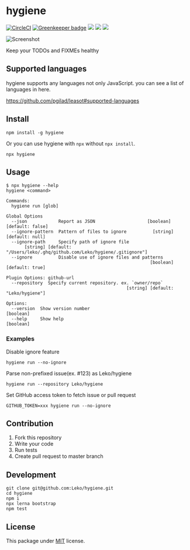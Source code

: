# hygiene

[![CircleCI](https://circleci.com/gh/Leko/hygiene.svg?style=svg)](https://circleci.com/gh/Leko/hygiene) [![Greenkeeper badge](https://badges.greenkeeper.io/Leko/hygiene.svg)](https://greenkeeper.io/)
![](https://img.shields.io/npm/v/@hygiene/cli.svg)
![](https://img.shields.io/npm/dm/@hygiene/cli.svg)
![](https://img.shields.io/npm/l/@hygiene/cli.svg)

![Screenshot](https://user-images.githubusercontent.com/1424963/50548318-d087e600-0c8d-11e9-8fa1-4803b844ff3a.png)

Keep your TODOs and FIXMEs healthy

## Supported languages

hygiene supports any languages not only JavaScript.
you can see a list of languages in here.

https://github.com/pgilad/leasot#supported-languages

## Install

```
npm install -g hygiene
```

Or you can use hygiene with `npx` without `npx install`.

```
npx hygiene
```

## Usage

```
$ npx hygiene --help
hygiene <command>

Commands:
  hygiene run [glob]

Global Options
  --json            Report as JSON                    [boolean] [default: false]
  --ignore-pattern  Pattern of files to ignore          [string] [default: null]
  --ignore-path     Specify path of ignore file
       [string] [default: "/Users/leko/.ghq/github.com/Leko/hygiene/.gitignore"]
  --ignore          Disable use of ignore files and patterns
                                                       [boolean] [default: true]

Plugin Options: github-url
  --repository  Specify current repository. ex. `owner/repo`
                                              [string] [default: "Leko/hygiene"]

Options:
  --version  Show version number                                       [boolean]
  --help     Show help                                                 [boolean]
```

### Examples

Disable ignore feature

```
hygiene run --no-ignore
```

Parse non-prefixed issue(ex. #123) as Leko/hygiene

```
hygiene run --repository Leko/hygiene
```

Set GitHub access token to fetch issue or pull request

```
GITHUB_TOKEN=xxx hygiene run --no-ignore
```

## Contribution

1. Fork this repository
1. Write your code
1. Run tests
1. Create pull request to master branch

## Development

```
git clone git@github.com:Leko/hygiene.git
cd hygiene
npm i
npx lerna bootstrap
npm test
```

## License

This package under [MIT](https://opensource.org/licenses/MIT) license.
